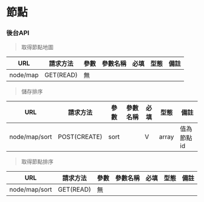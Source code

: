 # 節點

### 後台API

> 取得節點地圖
                    
|URL|請求方法|參數|參數名稱|必填|型態|備註|
|------------- | -------------|--------|-------|------|-----|-----|
|node/map |GET(READ)|無||||


> 儲存排序
                    
|URL|請求方法|參數|參數名稱|必填|型態|備註|
|------------- | -------------|--------|-------|------|-----|-----|
|node/map/sort |POST(CREATE)|sort||V|array|值為節點id


> 取得節點排序
                    
|URL|請求方法|參數|參數名稱|必填|型態|備註|
|------------- | -------------|--------|-------|------|-----|-----|
|node/map/sort |GET(READ)|無||||
